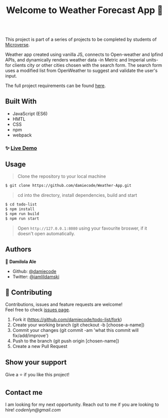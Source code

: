 <h1 align="center">Welcome to Weather Forecast App 👋</h1>
<br>

<!-- <p>
  <a href="https://raw.githack.com/ebukaume/todo-list/master/dist/index.html" target="_blank">
    <img alt="Website" src="./docs/todolist.png" />
  </a>
</p> -->

<br>

This project is part of a series of projects to be completed by students of [Microverse](https://www.microverse.org/ 'The Global School for Remote Software Developers!').

 Weather app created using vanilla JS, connects to Open-weather and Ipfind APIs, and dynamically renders weather data -in Metric and Imperial units- for clients city or other cities chosen with the search form.
 The search form uses a modified list from OpenWeather to suggest and validate the user's input.

The full project requirements can be found [here](https://www.theodinproject.com/courses/javascript/lessons/weather-app).

## Built With

- JavaScript (ES6)
- HMTL
- CSS
- npm
- webpack

### ✨ [Live Demo](https://rawcdn.githack.com/damiecode/Weather-App/feature/todo/dist/index.html)

## Usage

> Clone the repository to your local machine

```sh
$ git clone https://github.com/damiecode/Weather-App.git
```

> cd into the directory, install dependencies, build and start

```sh
$ cd todo-list
$ npm install
$ npm run build
$ npm run start
```

> Open `http://127.0.0.1:8080` using your favourite broswer, if it doesn't open automatically.

## Authors

👤 **Damilola Ale**

- Github: [@damiecode](https://github.com/damiecode)
- Twitter: [@iamlildamski](https://twitter.com/iamlildamski)

## 🤝 Contributing

Contributions, issues and feature requests are welcome!<br />Feel free to check [issues page](https://github.com/damiecode/Weather-App/issues).

1. Fork it (https://github.com/damiecode/todo-list/fork)
2. Create your working branch (git checkout -b [choose-a-name])
3. Commit your changes (git commit -am 'what this commit will fix/add/improve')
4. Push to the branch (git push origin [chosen-name])
5. Create a new Pull Request

## Show your support

Give a ⭐️ if you like this project!

## Contact me

I am looking for my next opportunity. Reach out to me if you are looking to hire!
_codenlyn@gmail.com_